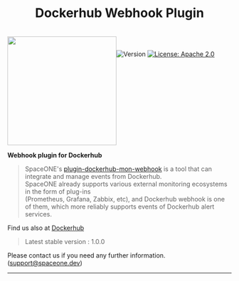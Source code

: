 <h1 align="center">Dockerhub Webhook Plugin</h1>  

<br/>  
<div align="center" style="display:flex;">  
  <img width="245" src="https://user-images.githubusercontent.com/19552819/176850467-e3580c8e-54d1-4a0f-b2ab-696730c35fd7.png">
  <p> 
    <br>
    <img alt="Version"  src="https://img.shields.io/badge/version-1.0.0-blue.svg?cacheSeconds=2592000"  />    
    <a href="https://www.apache.org/licenses/LICENSE-2.0"  target="_blank"><img alt="License: Apache 2.0"  src="https://img.shields.io/badge/License-Apache 2.0-yellow.svg" /></a> 
  </p> 
</div>    

**Webhook plugin for Dockerhub**

> SpaceONE's [plugin-dockerhub-mon-webhook](https://github.com/spaceone-dev/plugin-dockerhub-mon-webhook) 
 is a tool that can integrate and manage events from Dockerhub.   
> SpaceONE already supports various external monitoring ecosystems in the form of plug-ins   
> (Prometheus, Grafana, Zabbix, etc), and Dockerhub webhook is one of them, which more reliably supports events of Dockerhub alert services.

Find us also at [Dockerhub](https://github.com/spaceone-dev/plugin-dockerhub-mon-webhook)
> Latest stable version : 1.0.0

Please contact us if you need any further information. (support@spaceone.dev)

---

